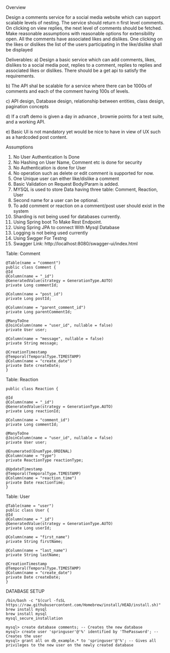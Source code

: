 Overview

Design a comments service for a social media website which can support scalable levels
of nesting. The service should return n first level comments. On clicking on view replies,
the next level of comments should be fetched. Make reasonable assumptions with
reasonable options for extensibility open. All the comments have associated likes and
dislikes. One clicking on the likes or dislikes the list of the users participating in the
like/dislike shall be displayed

Deliverables:
a) Design a basic service which can add comments, likes, dislikes to a social media
post, replies to a comment, replies to replies and associated likes or dislikes.
There should be a get api to satisfy the requirements.

b) The API shal be scalable for a service where there can be 1000s of comments
and each of the comment having 100s of levels.

c) API design, Database design, relationship between entities, class design,
pagination concepts

d) If a craft demo is given a day in advance , brownie points for a test suite, and a
working API.


e) Basic UI is not mandatory yet would be nice to have in view of UX such as a
hardcoded post content.


Assumptions
1. No User Authentication Is Done
2. No Hashing on User Name, Comment etc is done for security
3. No Authentication is done for User 
4. No operation such as delete or edit comment is supported for now.
5. One Unique user can either like/dislike a comment
6. Basic Validation on Request Body/Param is added.
7. MYSQL is used to store Data having three table: Comment, Reaction, User
8. Second name for a user can be optional.
9. To add comment or reaction on a comment/post user should exist in the system
10. Sharding is not being used for databases currently.
11. Using Spring boot To Make Rest Endpoint.
12. Using Spring JPA to connect With Mysql Database
13. Logging is not being used currently
14. Using Swgger For Testng
15. Swagger Link: http://localhost:8080/swagger-ui/index.html


Table: Comment

    @Table(name = "comment")
    public class Comment {
    @Id
    @Column(name = "_id")
    @GeneratedValue(strategy = GenerationType.AUTO)
    private Long commentId;

    @Column(name = "post_id")
    private Long postId;

    @Column(name = "parent_comment_id")
    private Long parentCommentId;

    @ManyToOne
    @JoinColumn(name = "user_id", nullable = false)
    private User user;

    @Column(name = "message", nullable = false)
    private String message;

    @CreationTimestamp
    @Temporal(TemporalType.TIMESTAMP)
    @Column(name = "create_date")
    private Date createDate;
    }


Table: Reaction


    public class Reaction {

    @Id
    @Column(name = "_id")
    @GeneratedValue(strategy = GenerationType.AUTO)
    private Long reactionId;

    @Column(name = "comment_id")
    private Long commentId;

    @ManyToOne
    @JoinColumn(name = "user_id", nullable = false)
    private User user;

    @Enumerated(EnumType.ORDINAL)
    @Column(name = "type")
    private ReactionType reactionType;

    @UpdateTimestamp
    @Temporal(TemporalType.TIMESTAMP)
    @Column(name = "reaction_time")
    private Date reactionTime;
    }

Table: User

    @Table(name = "user")
    public class User {
    @Id
    @Column(name = "_id")
    @GeneratedValue(strategy = GenerationType.AUTO)
    private Long userId;

    @Column(name = "first_name")
    private String firstName;

    @Column(name = "last_name")
    private String lastName;

    @CreationTimestamp
    @Temporal(TemporalType.TIMESTAMP)
    @Column(name = "create_date")
    private Date createDate;
    }

DATABASE SETUP

    /bin/bash -c "$(curl -fsSL https://raw.githubusercontent.com/Homebrew/install/HEAD/install.sh)"
    brew install mysql
    brew install mysql
    mysql_secure_installation

    mysql> create database comments; -- Creates the new database
    mysql> create user 'springuser'@'%' identified by 'ThePassword'; -- Creates the user
    mysql> grant all on db_example.* to 'springuser'@'%'; -- Gives all privileges to the new user on the newly created database





